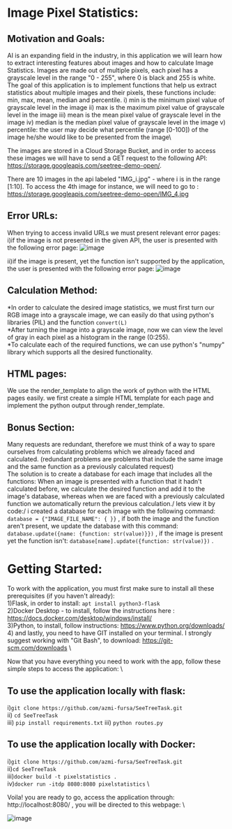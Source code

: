 # Image Pixel Statistics:

## Motivation and Goals:
AI is an expanding field in the industry, in this application we will learn how to extract interesting features about images and how to calculate Image Statistics.
Images are made out of multiple pixels, each pixel has a grayscale level in the range "0 - 255", where 0 is black and 255 is white. 
The goal of this application is to implement functions that help us extract statistics about multiple images and their pixels, these functions include: 
min, max, mean, median and percentile.
i) min is the minimum pixel value of grayscale level in the image
ii) max is the maximum pixel value of grayscale level in the image
iii) mean is the mean pixel value of grayscale level in the image
iv) median is the median pixel value of grayscale level in the image
v) percentile: the user may decide what percentile (range [0-100]) of the image he/she would like to be presented from the image\

The images are stored in a Cloud Storage Bucket, and in order to access these images we will have to send a GET request to the following API:  https://storage.googleapis.com/seetree-demo-open/.  

There are 10 images in the api labeled "IMG_i.jpg" - where i is in the range [1:10]. To access the 4th image for instance, we will need to go to : https://storage.googleapis.com/seetree-demo-open/IMG_4.jpg

## Error URLs:
When trying to access invalid URLs we must present relevant error pages:\
i)if the image is not presented in the given API, the user is presented with the following error page:
![image](https://user-images.githubusercontent.com/91056755/140619970-a8e8c473-e0cc-4811-b216-74d675facc8b.png)

ii)if the image is present, yet the function isn't supported by the application, the user is presented with the following error page:
![image](https://user-images.githubusercontent.com/91056755/140619985-3b7dae5d-cee3-4653-b1df-7102da43e139.png)




## Calculation Method:

*In order to calculate the desired image statistics, we must first turn our RGB image into a grayscale image, we can easily do that using python's libraries (PIL) and the function ```convert(L)```\
*After turning the image into a grayscale image, now we can view the level of gray in each pixel as a histogram in the range (0:255).\
*To calculate each of the required functions, we can use python's "numpy" library which supports all the desired functionality.

## HTML pages:
We use the render_template to align the work of python with the HTML pages easily. we first create a simple HTML template for each page and implement the python output through render_template.

## Bonus Section:
Many requests are redundant, therefore we must think of a way to spare ourselves from calculating problems which we already faced and calculated. (redundant problems are problems that include the same image and the same function as a previously calculated request)\
The solution is to create a database for each image that includes all the functions: When an image is presented with a function that it hadn't calculated before, we calculate the desired function and add it to the image's database, whereas when we are faced with a previously calculated function we automatically return the previous calculation./
lets view it by code:/
i created a database for each image with the following command: ```database = {"IMAGE_FILE_NAME": { }}``` , if both the image and the function aren't present, we update the database with this command: ```database.update({name: {function: str(value)}})``` , if the image is present yet the function isn't: ```database[name].update({function: str(value)})``` .

# Getting Started:
To work with the application, you must first make sure to install all these prerequisites (if you haven't already):\
1)Flask, in order to install: ```apt install python3-flask``` \
2)Docker Desktop - to install, follow the instructions here : https://docs.docker.com/desktop/windows/install/ \
3)Python, to install, follow instructions: https://www.python.org/downloads/ \
4) and lastly, you need to have GIT installed on your terminal. I strongly suggest working with "Git Bash", to download: https://git-scm.com/downloads \

Now that you have everything you need to work with the app, follow these simple steps to access the application: \

## To use the application locally with flask:
i)```git clone https://github.com/azmi-fursa/SeeTreeTask.git```\
ii) ```cd SeeTreeTask``` \
iii) ```pip install requirements.txt```
iii) ```python routes.py```

## To use the application locally with Docker:
i)```git clone https://github.com/azmi-fursa/SeeTreeTask.git```\
ii)```cd SeeTreeTask``` \
iii)```docker build -t pixelstatistics .``` \
iv)```docker run -itdp 8080:8080 pixelstatistics``` \

Voila! you are ready to go, access the application through: http://localhost:8080/ , you will be directed to this webpage: \

![image](https://user-images.githubusercontent.com/91056755/140619905-68ca3dc0-ff1e-4cd1-ac03-072a6e18f5dd.png)


